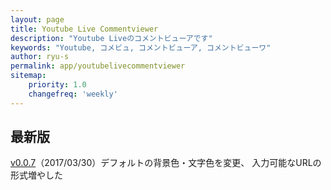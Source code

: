 ```yaml
---
layout: page
title: Youtube Live Commentviewer
description: "Youtube Liveのコメントビューアです"
keywords: "Youtube, コメビュ, コメントビューア, コメントビューワ"
author: ryu-s
permalink: app/youtubelivecommentviewer
sitemap:
    priority: 1.0
    changefreq: 'weekly'	
---
```


## 最新版
[v0.0.7](https://github.com/ryu-s/Upload/releases/download/yt_v0.0.7/YoutubeLiveCommentViewer_v0.0.7.zip)（2017/03/30）デフォルトの背景色・文字色を変更、  入力可能なURLの形式増やした  
